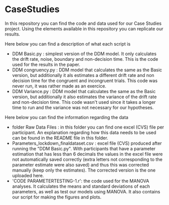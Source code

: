 # CaseStudies
In this repository you can find the code and data used for our Case Studies project. Using the elements available in this repository you can replicate our results.

Here below you can find a description of what each script is 
- DDM Basic.py : simplest version of the DDM model. It only calculates the drift rate, noise, boundary and non-decision time. This is the code used for the results in the paper. 
- DDM congruency.py : DDM model that calculates the same as the Basic version, but additionally it als estimates a different drift rate and non decision time for the congruent and incongruent trials. This code was never run, it was rather made as an exercice. 
- DDM Variance.py : DDM model that calculates the same as the Basic version, but additionally it also estimates the variance of the drift rate and non-decision time. This code wasn't used since  it takes a longer time to run and the variance was not necessary for our hypotheses. 

Here below you can find the information regarding the data 
- folder Raw Data Files : in this folder you can find one excel (CVS) file per participant. An explanation regarding how this data needs to be used can be found in the README file in this folder. 
- Parameters_lockdown_finaldataset.csv : excel file (CVS) produced after running the "DDM Basic.py". With participants that have a parameter estimation that has less than 6 decimals the values in the excel file were not automatically saved correctly (extra letters not corresponding to the parameter estimate were also saved) and thus this was corrected manually (keep only the estimates). The corrected version is the one uploaded here. 
- 'CODE PARAMETERTESTING-1.r': the code used for the MANOVA analyses. It calculates the means and standard deviations of each parameters, as well as test our models using MANOVA. It also contains our script for making the figures and plots.


